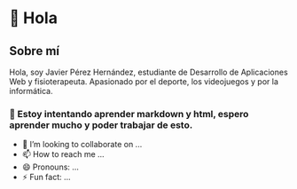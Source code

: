 # 👋 **Hola** # 

## Sobre mí ##
Hola, soy Javier Pérez Hernández, estudiante de Desarrollo de Aplicaciones Web y fisioterapeuta. Apasionado por el deporte, los videojuegos y por la informática.


### 🌱 Estoy intentando aprender markdown y html, espero aprender mucho y poder trabajar de esto. ###
- 💞️ I’m looking to collaborate on ...
- 📫 How to reach me ...
- 😄 Pronouns: ...
- ⚡ Fun fact: ...



